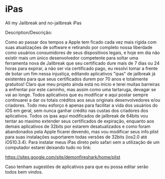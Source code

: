 # iPas
All my Jailbreak and no-jailbreak iPas

Description/Descrição:

   Como ao passar dos tempos a Apple tem ficado cada vez mais rígida com suas atualizações de software e retirando por completo
nossa liberdade como usuários consumidores de seus dispositivos legais, e hoje em dia não existir mais um único desenvolvedor
competente para soltar uma ferramenta nova de Jailbreak que seu certificado dure mais de 7 dias ou 24 horas para expirar, a 
não ser via certificado pago, eu resolvi tomar a frente de botar um fim nessa injustiça, editando aplicativos "ipas" de 
jailbreak já existentes para que seus certificados durem por 70 anos e totalmente gratuitos!
   Claro que meu projeto ainda está no inicio e terei muitas barreiras a enfrentar por este caminho, mas assim como uma tartaruga, 
devagar se vai ao longe.
   Todos aplicativos que eu modificar e aqui postar sempre continuarei a dar os totais créditos aos seus originais desenvolvedores
e/ou criadores. Todo meu esforço é apenas para facilitar a vida dos usuários do iOS em geral, sem nunca ganhar crédito nas custas
dos criadores dos aplicativos.
   Todos os ipas aqui modificados de jailbreak de 64bits vou tentar ao maximo extender seus certificados de expiração, enquanto
aos demais aplicativos de 32bits por estarem desatualizados e como foram abandonados pela Apple ficarei devendo, mas vou
modificar seus info.plist para suas instalações suportarem todas versões de 32bits (ios2.0 até iOS10.3.4).
   Para instalar meus iPas direto pelo safari sem a utilização de um computador estarei deixando tudo no link:

https://sites.google.com/site/demonfireshark/home/plist

Caso tenham sugestões de aplicativos para que eu possa editar serão todos bem vindos.
